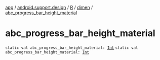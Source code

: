 [app](../../../index.md) / [android.support.design](../../index.md) / [R](../index.md) / [dimen](index.md) / [abc_progress_bar_height_material](.)

# abc_progress_bar_height_material

`static val abc_progress_bar_height_material: `[`Int`](https://kotlinlang.org/api/latest/jvm/stdlib/kotlin/-int/index.html)
`static val abc_progress_bar_height_material: `[`Int`](https://kotlinlang.org/api/latest/jvm/stdlib/kotlin/-int/index.html)